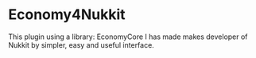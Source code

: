 # Economy4Nukkit
This plugin using a library: EconomyCore I has made makes developer of Nukkit by simpler, easy and useful interface.
